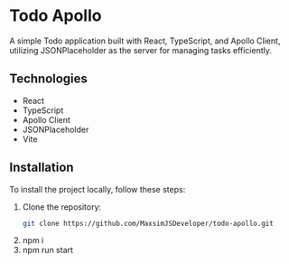 # Todo Apollo

A simple Todo application built with React, TypeScript, and Apollo Client, utilizing JSONPlaceholder as the server for managing tasks efficiently.

## Technologies

- React
- TypeScript
- Apollo Client
- JSONPlaceholder
- Vite

## Installation

To install the project locally, follow these steps:

1. Clone the repository:
   ```bash
   git clone https://github.com/MaxsimJSDeveloper/todo-apollo.git
   ```
2. npm i
3. npm run start
